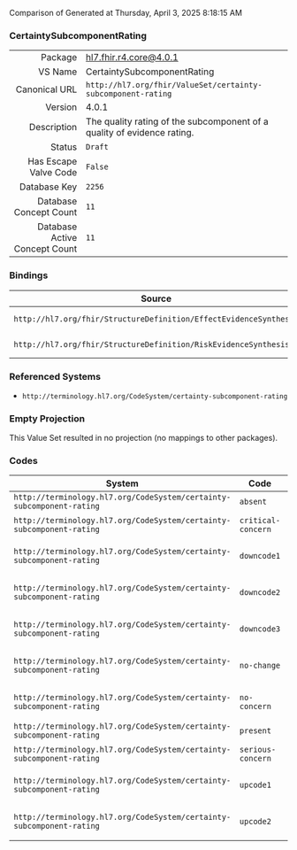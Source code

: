 Comparison of 
Generated at Thursday, April 3, 2025 8:18:15 AM

### CertaintySubcomponentRating

|      |     |
| ---: | --- |
| Package | hl7.fhir.r4.core@4.0.1 |
| VS Name | CertaintySubcomponentRating |
| Canonical URL | `http://hl7.org/fhir/ValueSet/certainty-subcomponent-rating` |
| Version | 4.0.1 |
| Description | The quality rating of the subcomponent of a quality of evidence rating. |
| Status | `Draft` |
| Has Escape Valve Code | `False` |
| Database Key | `2256` |
| Database Concept Count | `11` |
| Database Active Concept Count | `11` |
### Bindings

| Source | Element | Binding | Strength | Element Short |
| ------ | ------- | ------- | -------- | ------------- |
| `http://hl7.org/fhir/StructureDefinition/EffectEvidenceSynthesis` | `EffectEvidenceSynthesis.certainty.certaintySubcomponent.rating` | `http://hl7.org/fhir/ValueSet/certainty-subcomponent-rating` | `Extensible` | Subcomponent certainty rating |
| `http://hl7.org/fhir/StructureDefinition/RiskEvidenceSynthesis` | `RiskEvidenceSynthesis.certainty.certaintySubcomponent.rating` | `http://hl7.org/fhir/ValueSet/certainty-subcomponent-rating` | `Extensible` | Subcomponent certainty rating |

### Referenced Systems

* `http://terminology.hl7.org/CodeSystem/certainty-subcomponent-rating`
### Empty Projection

This Value Set resulted in no projection (no mappings to other packages).

### Codes

| System | Code | Display |
| ------ | ---- | ------- |
| `http://terminology.hl7.org/CodeSystem/certainty-subcomponent-rating` | `absent` | absent |
| `http://terminology.hl7.org/CodeSystem/certainty-subcomponent-rating` | `critical-concern` | critical concern |
| `http://terminology.hl7.org/CodeSystem/certainty-subcomponent-rating` | `downcode1` | reduce rating: -1 |
| `http://terminology.hl7.org/CodeSystem/certainty-subcomponent-rating` | `downcode2` | reduce rating: -2 |
| `http://terminology.hl7.org/CodeSystem/certainty-subcomponent-rating` | `downcode3` | reduce rating: -3 |
| `http://terminology.hl7.org/CodeSystem/certainty-subcomponent-rating` | `no-change` | no change to rating |
| `http://terminology.hl7.org/CodeSystem/certainty-subcomponent-rating` | `no-concern` | no serious concern |
| `http://terminology.hl7.org/CodeSystem/certainty-subcomponent-rating` | `present` | present |
| `http://terminology.hl7.org/CodeSystem/certainty-subcomponent-rating` | `serious-concern` | serious concern |
| `http://terminology.hl7.org/CodeSystem/certainty-subcomponent-rating` | `upcode1` | increase rating: +1 |
| `http://terminology.hl7.org/CodeSystem/certainty-subcomponent-rating` | `upcode2` | increase rating: +2 |
